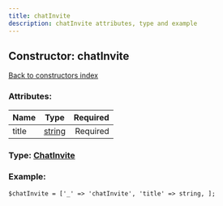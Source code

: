 ```yaml
---
title: chatInvite
description: chatInvite attributes, type and example
---
```

## Constructor: chatInvite  
[Back to constructors index](index.md)



### Attributes:

| Name     |    Type       | Required |
|----------|:-------------:|---------:|
|title|[string](../types/string.md) | Required|



### Type: [ChatInvite](../types/ChatInvite.md)


### Example:

```
$chatInvite = ['_' => 'chatInvite', 'title' => string, ];
```  

